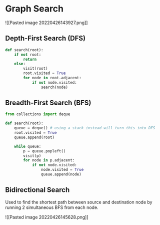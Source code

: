 # Graph Search
![[Pasted image 20220426143927.png]]

## Depth-First Search (DFS)
```python
def search(root):
    if not root:
        return
    else:
        visit(root)
        root.visited = True
        for node in root.adjacent:
            if not node.visited:
                search(node)
```

## Breadth-First Search (BFS)
```python
from collections import deque

def search(root):
    queue = deque() # using a stack instead will turn this into DFS
    root.visited = True
    queue.append(root)

    while queue:
        p = queue.popleft()
        visit(p)
        for node in p.adjacent:
            if not node.visited:
                node.visited = True 
                queue.append(node)
```

## Bidirectional Search
Used to find the shortest path between source and destination node by running 2 simultaneous BFS from each node.

![[Pasted image 20220426145628.png]]

